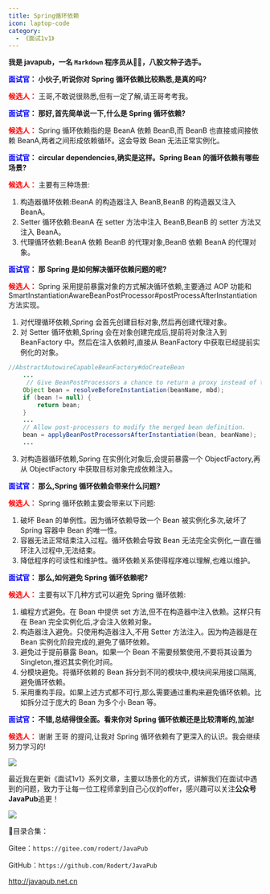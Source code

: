 ```yaml
---
title: Spring循环依赖
icon: laptop-code
category:
  - 《面试1v1》
---
```






**我是 javapub，一名 `Markdown` 程序员从👨‍💻，八股文种子选手。**



**<font color=blue>面试官</font>： 小伙子,听说你对 Spring 循环依赖比较熟悉,是真的吗?**

**<font color=red>候选人：</font>** 王哥,不敢说很熟悉,但有一定了解,请王哥考考我。

**<font color=blue>面试官</font>： 那好,首先简单说一下,什么是 Spring 循环依赖?**

**<font color=red>候选人：</font>** Spring 循环依赖指的是 BeanA 依赖 BeanB,而 BeanB 也直接或间接依赖 BeanA,两者之间形成依赖循环。这会导致 Bean 无法正常实例化。

**<font color=blue>面试官</font>：  circular dependencies,确实是这样。Spring Bean 的循环依赖有哪些场景?**

**<font color=red>候选人：</font>** 主要有三种场景:

1. 构造器循环依赖:BeanA 的构造器注入 BeanB,BeanB 的构造器又注入 BeanA。
2. Setter 循环依赖:BeanA 在 setter 方法中注入 BeanB,BeanB 的 setter 方法又注入 BeanA。
3. 代理循环依赖:BeanA 依赖 BeanB 的代理对象,BeanB 依赖 BeanA 的代理对象。

**<font color=blue>面试官</font>： 那 Spring 是如何解决循环依赖问题的呢?**

**<font color=red>候选人：</font>** Spring 采用提前暴露对象的方式解决循环依赖,主要通过 AOP 功能和 SmartInstantiationAwareBeanPostProcessor#postProcessAfterInstantiation 方法实现。

1. 对代理循环依赖,Spring 会首先创建目标对象,然后再创建代理对象。  
2. 对 Setter 循环依赖,Spring 会在对象创建完成后,提前将对象注入到 BeanFactory 中。然后在注入依赖时,直接从 BeanFactory 中获取已经提前实例化的对象。

```java
//AbstractAutowireCapableBeanFactory#doCreateBean
    ...
     // Give BeanPostProcessors a chance to return a proxy instead of the target bean instance.
    Object bean = resolveBeforeInstantiation(beanName, mbd);
    if (bean != null) {
        return bean;
    }
    ...  
    // Allow post-processors to modify the merged bean definition.
    bean = applyBeanPostProcessorsAfterInstantiation(bean, beanName);
    ... 
```

3. 对构造器循环依赖,Spring 在实例化对象后,会提前暴露一个 ObjectFactory,再从 ObjectFactory 中获取目标对象完成依赖注入。

**<font color=blue>面试官</font>： 那么,Spring 循环依赖会带来什么问题?** 


**<font color=red>候选人：</font>** Spring 循环依赖主要会带来以下问题:

1. 破坏 Bean 的单例性。因为循环依赖导致一个 Bean 被实例化多次,破坏了 Spring 容器中 Bean 的唯一性。
2. 容器无法正常结束注入过程。循环依赖会导致 Bean 无法完全实例化,一直在循环注入过程中,无法结束。
3. 降低程序的可读性和维护性。循环依赖关系使得程序难以理解,也难以维护。

**<font color=blue>面试官</font>： 那么,如何避免 Spring 循环依赖呢?**

**<font color=red>候选人：</font>** 主要有以下几种方式可以避免 Spring 循环依赖:

1. 编程方式避免。在 Bean 中提供 set 方法,但不在构造器中注入依赖。这样只有在 Bean 完全实例化后,才会注入依赖对象。
2. 构造器注入避免。只使用构造器注入,不用 Setter 方法注入。因为构造器是在 Bean 实例化阶段完成的,避免了循环依赖。 
3. 避免过于提前暴露 Bean。如果一个 Bean 不需要频繁使用,不要将其设置为 Singleton,推迟其实例化时间。
4. 分模块避免。将循环依赖的 Bean 拆分到不同的模块中,模块间采用接口隔离,避免循环依赖。
5. 采用重构手段。如果上述方式都不可行,那么需要通过重构来避免循环依赖。比如拆分过于庞大的 Bean 为多个小 Bean 等。

**<font color=blue>面试官</font>： 不错,总结得很全面。看来你对 Spring 循环依赖还是比较清晰的,加油!**


**<font color=red>候选人：</font>** 谢谢 王哥 的提问,让我对 Spring 循环依赖有了更深入的认识。我会继续努力学习的!


![](https://ghproxy.com/https://raw.githubusercontent.com/Rodert/javapub_oss/main/other/24.jpg?raw=true)


最近我在更新《面试1v1》系列文章，主要以场景化的方式，讲解我们在面试中遇到的问题，致力于让每一位工程师拿到自己心仪的offer，感兴趣可以关注**公众号JavaPub**追更！


![](https://javapub-common-oss.oss-cn-beijing.aliyuncs.com/javapub/2024%2F06%2F06%2F20240606-225632.png)


🎁目录合集：

Gitee：`https://gitee.com/rodert/JavaPub`

GitHub：`https://github.com/Rodert/JavaPub`


<http://javapub.net.cn>


